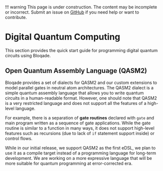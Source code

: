 !!! warning
    This page is under construction. The content may be incomplete or incorrect. Submit an issue
    on [GitHub](https://github.com/QuEraComputing/bloqade/issues/new) if you need help or want to
    contribute.

# Digital Quantum Computing

This section provides the quick start guide for programming digital quantum circuits using Bloqade.


## Open Quantum Assembly Language (QASM2)

Bloqade provides a set of dialects for QASM2 and our custom extensions to model parallel gates in neutral atom architectures. The QASM2 dialect is a simple quantum assembly language that allows you to write quantum circuits in a human-readable format. However, one should note that QASM2 is a very restricted language and does not support all the features of a high-level language.

For example, there is a separation of **gate routines** declared with `gate` and main program written as a sequence of gate applications. While the gate routine is similar to a function in many ways, it does not support high-level features such as recursions (due to lack of `if` statement support inside) or control flows.

While in our initial release, we support QASM2 as the first eDSL, we plan to use it as a compile target instead of a programming language for long-term development. We are working on a more expressive language that will be more suitable for quantum programming at error-corrected era.
